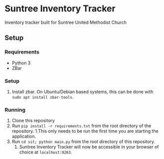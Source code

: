 # Suntree Inventory Tracker
Inventory tracker built for Suntree United Methodist Church

## Setup
### Requirements
* Python 3
* ZBar

### Setup
1. Install zbar. On Ubuntu/Debian based systems, this can be done with `sudo apt install zbar-tools`.

### Running
1. Clone this repository
1. Run `pip install -r requirements.txt` from the root directory of the repository.
	1.This only needs to be run the first time you are starting the application.
1. Run `cd sit; python main.py` from the root directory of this repository.
	1. Suntree Inventory Tracker will now be accessible in your browser of choice at `localhost:9263`.
